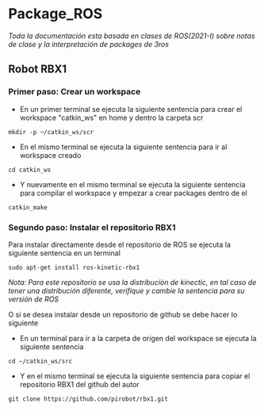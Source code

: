 # Package_ROS

_Toda la documentación esta basada en clases de ROS(2021-I) sobre notas de clase y la interpretación de packages de 3ros_

## Robot RBX1 

### Primer paso: Crear un workspace

* En un primer terminal se ejecuta la siguiente sentencia para crear el workspace "catkin_ws" en home y dentro la carpeta scr
```
mkdir -p ~/catkin_ws/scr
```

* En el mismo terminal se ejecuta la siguiente sentencia para ir al workspace creado 
```
cd catkin_ws
```

* Y nuevamente en el mismo terminal se ejecuta la siguiente sentencia para compilar el workspace y empezar a crear packages dentro de el 
```
catkin_make
```

### Segundo paso: Instalar el repositorio RBX1

Para instalar directamente desde el repositorio de ROS se ejecuta la siguiente sentencia en un terminal
```
sudo apt-get install ros-kinetic-rbx1
```
_Nota: Para este repositorio se usa la distribución de kinectic, en tal caso de tener una distribución diferente, verifique y cambie la sentencia para su versión de ROS_   

O si se desea instalar desde un repositorio de github se debe hacer lo siguiente

* En un terminal para ir a la carpeta de origen del workspace se ejecuta la siguiente sentencia
```
cd ~/catkin_ws/src
```

* Y en el mismo terminal se ejecuta la siguiente sentencia para copiar el repositorio RBX1 del github del autor 
```
git clone https://github.com/pirobot/rbx1.git
```
